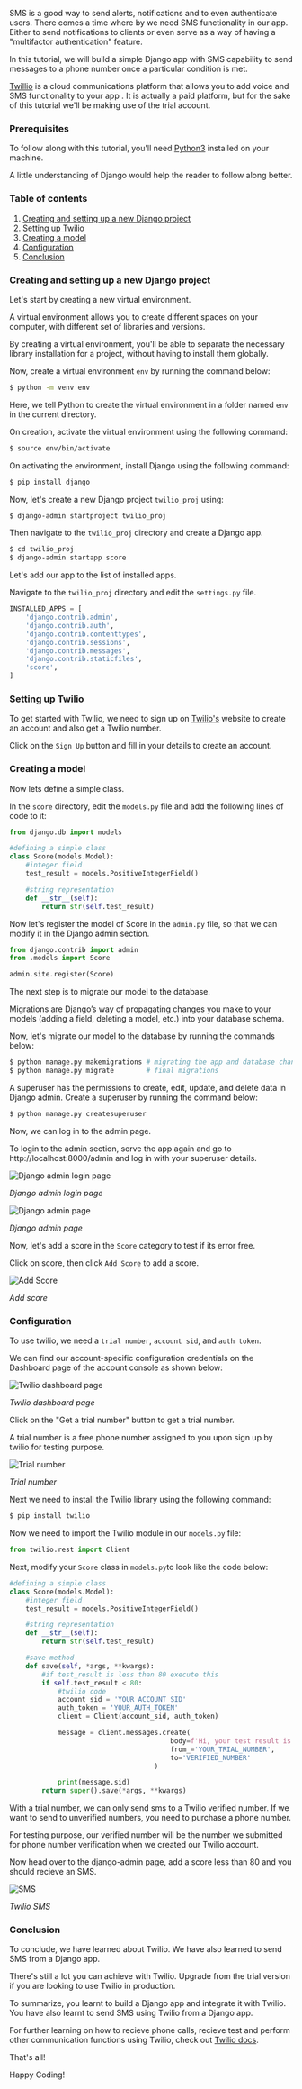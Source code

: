 SMS is a good way to send alerts, notifications and to even authenticate users. There comes a time where by we need SMS functionality in our app. Either to send notifications to clients or even serve as a way of having a "multifactor authentication" feature.

In this tutorial, we will build a simple Django app with SMS capability to send messages to a phone number once a particular condition is met.

[Twillio](https://www.twilio.com/) is a cloud communications platform that allows you to add voice and SMS functionality to your app . It is actually a paid platform, but for the sake of this tutorial we'll be making use of the trial account.

### Prerequisites
To follow along with this tutorial, you'll need [Python3](https://www.python.org/downloads/) installed on your machine.

A little understanding of Django would help the reader to follow along better.

### Table of contents
1. [Creating and setting up a new Django project](#creating-and-setting-up-a-new-django-project)
2. [Setting up Twilio](#setting-up-twilio)
3. [Creating a model](#creating-a-model)
4. [Configuration](#configuration)
5. [Conclusion](#conclusion)

### Creating and setting up a new Django project
Let's start by creating a new virtual environment.

A virtual environment allows you to create different spaces on your computer, with different set of libraries and versions.

By creating a virtual environment, you'll be able to separate the necessary library installation for a project, without having to install them globally.

Now, create a virtual environment `env` by running the command below:

```bash
$ python -m venv env
```

Here, we tell Python to create the virtual environment in a folder named `env` in the current directory.

On creation, activate the virtual environment using the following command:

```bash
$ source env/bin/activate
```

On activating the environment, install Django using the following command:

```bash
$ pip install django
```

Now, let's create a new Django project `twilio_proj` using:

```bash
$ django-admin startproject twilio_proj
```

Then navigate to the `twilio_proj` directory and create a Django app.

```bash
$ cd twilio_proj
$ django-admin startapp score
```

Let's add our app to the list of installed apps.

Navigate to the `twilio_proj` directory and edit the `settings.py` file.

```python
INSTALLED_APPS = [
    'django.contrib.admin',
    'django.contrib.auth',
    'django.contrib.contenttypes',
    'django.contrib.sessions',
    'django.contrib.messages',
    'django.contrib.staticfiles',
    'score',
]
```

### Setting up Twilio
To get started with Twilio, we need to sign up on [Twilio's](https://twilio.com) website to create an account and also get a Twilio number.

Click on the `Sign Up` button and fill in your details to create an account.

### Creating a model
Now lets define a simple class.

In the `score` directory, edit the `models.py` file and add the following lines of code to it:

```python
from django.db import models

#defining a simple class
class Score(models.Model):
    #integer field
    test_result = models.PositiveIntegerField()

    #string representation
    def __str__(self):
        return str(self.test_result)
```

Now let's register the model of Score in the `admin.py` file, so that we can modify it in the Django admin section.

```python
from django.contrib import admin
from .models import Score

admin.site.register(Score)
```

The next step is to migrate our model to the database.

Migrations are Django’s way of propagating changes you make to your models (adding a field, deleting a model, etc.) into your database schema.

Now, let's migrate our model to the database by running the commands below:

```bash
$ python manage.py makemigrations # migrating the app and database changes
$ python manage.py migrate        # final migrations
```

A superuser has the permissions to create, edit, update, and delete data in Django admin. Create a superuser by running the command below:

```bash
$ python manage.py createsuperuser 
```

Now, we can log in to the admin page.

To login to the admin section, serve the app again and go to http://localhost:8000/admin and log in with your superuser details.

![Django admin login page](/engineering-education/how-to-send-sms-in-django-using-twilio/admin.png)

*Django admin login page*

![Django admin page](/engineering-education/how-to-send-sms-in-django-using-twilio/django-admin.png)

*Django admin page*

Now, let's add a score in the `Score` category to test if its error free.

Click on score, then click `Add Score` to add a score.

![Add Score](/engineering-education/how-to-send-sms-in-django-using-twilio/add-score.png)

*Add score*

### Configuration
To use twilio, we need a `trial number`, `account sid`, and `auth token`.

We can find our account-specific configuration credentials on the Dashboard page of the account console as shown below:

![Twilio dashboard page](/engineering-education/how-to-send-sms-in-django-using-twilio/twilio-console.png)

*Twilio dashboard page*

Click on the "Get a trial number" button to get a trial number.

A trial number is a free phone number assigned to you upon sign up by twilio for testing purpose.

![Trial number](/engineering-education/how-to-send-sms-in-django-using-twilio/trial-number.png)

*Trial number*

Next we need to install the Twilio library using the following command:

```bash
$ pip install twilio
```

Now we need to import the Twilio module in our `models.py` file:

```python
from twilio.rest import Client
```

Next, modify your `Score` class in `models.py`to look like the code below:

```python
#defining a simple class
class Score(models.Model):
    #integer field
    test_result = models.PositiveIntegerField()

    #string representation
    def __str__(self):
        return str(self.test_result)

    #save method
    def save(self, *args, **kwargs):
        #if test_result is less than 80 execute this
        if self.test_result < 80:
            #twilio code
            account_sid = 'YOUR_ACCOUNT_SID'
            auth_token = 'YOUR_AUTH_TOKEN'
            client = Client(account_sid, auth_token)

            message = client.messages.create(
                                        body=f'Hi, your test result is {self.test_result}. Great job',
                                        from_='YOUR_TRIAL_NUMBER',
                                        to='VERIFIED_NUMBER' 
                                    )

            print(message.sid)
        return super().save(*args, **kwargs)
```

With a trial number, we can only send sms to a Twilio verified number. If we want to send to unverified numbers, you need to purchase a phone number.

For testing purpose, our verified number will be the number we submitted for phone number verification when we created our Twilio account.

Now head over to the django-admin page, add a score less than 80 and you should recieve an SMS.

![SMS](/engineering-education/how-to-send-sms-in-django-using-twilio/twilio-sms.png)

*Twilio SMS*

### Conclusion
To conclude, we have learned about Twilio. We have also learned to send SMS from a Django app.

There's still a lot you can achieve with Twilio. Upgrade from the trial version if you are looking to use Twilio in production.

To summarize, you learnt to build a Django app and integrate it with Twilio. You have also learnt to send SMS using Twilio from a Django app.

For further learning on how to recieve phone calls, recieve test and perform other communication functions using Twilio, check out [Twilio docs](https://twilio.com/docs).

That's all!

Happy Coding!
